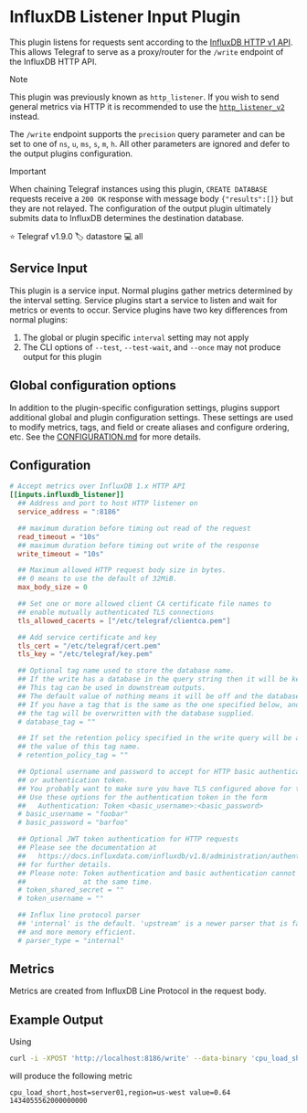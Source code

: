 # InfluxDB Listener Input Plugin

This plugin listens for requests sent according to the
[InfluxDB HTTP v1 API][influxdb_http_api]. This allows Telegraf to serve as a
proxy/router for the `/write` endpoint of the InfluxDB HTTP API.

> [!NOTE]
> This plugin was previously known as `http_listener`. If you wish to
> send general metrics via HTTP it is recommended to use the
> [`http_listener_v2`][http_listener_v2] instead.

The `/write` endpoint supports the `precision` query parameter and can be set
to one of `ns`, `u`, `ms`, `s`, `m`, `h`.  All other parameters are ignored and
defer to the output plugins configuration.

> [!IMPORTANT]
> When chaining Telegraf instances using this plugin, `CREATE DATABASE` requests
> receive a `200 OK` response with message body `{"results":[]}` but they are
> not relayed. The configuration of the output plugin ultimately submits data
> to InfluxDB determines the destination database.

⭐ Telegraf v1.9.0
🏷️ datastore
💻 all

[influxdb_http_api]: https://docs.influxdata.com/influxdb/v1.8/guides/write_data/
[http_listener_v2]: /plugins/inputs/http_listener_v2/README.md

## Service Input <!-- @/docs/includes/service_input.md -->

This plugin is a service input. Normal plugins gather metrics determined by the
interval setting. Service plugins start a service to listen and wait for
metrics or events to occur. Service plugins have two key differences from
normal plugins:

1. The global or plugin specific `interval` setting may not apply
2. The CLI options of `--test`, `--test-wait`, and `--once` may not produce
   output for this plugin

## Global configuration options <!-- @/docs/includes/plugin_config.md -->

In addition to the plugin-specific configuration settings, plugins support
additional global and plugin configuration settings. These settings are used to
modify metrics, tags, and field or create aliases and configure ordering, etc.
See the [CONFIGURATION.md][CONFIGURATION.md] for more details.

[CONFIGURATION.md]: ../../../docs/CONFIGURATION.md#plugins

## Configuration

```toml @sample.conf
# Accept metrics over InfluxDB 1.x HTTP API
[[inputs.influxdb_listener]]
  ## Address and port to host HTTP listener on
  service_address = ":8186"

  ## maximum duration before timing out read of the request
  read_timeout = "10s"
  ## maximum duration before timing out write of the response
  write_timeout = "10s"

  ## Maximum allowed HTTP request body size in bytes.
  ## 0 means to use the default of 32MiB.
  max_body_size = 0

  ## Set one or more allowed client CA certificate file names to
  ## enable mutually authenticated TLS connections
  tls_allowed_cacerts = ["/etc/telegraf/clientca.pem"]

  ## Add service certificate and key
  tls_cert = "/etc/telegraf/cert.pem"
  tls_key = "/etc/telegraf/key.pem"

  ## Optional tag name used to store the database name.
  ## If the write has a database in the query string then it will be kept in this tag name.
  ## This tag can be used in downstream outputs.
  ## The default value of nothing means it will be off and the database will not be recorded.
  ## If you have a tag that is the same as the one specified below, and supply a database,
  ## the tag will be overwritten with the database supplied.
  # database_tag = ""

  ## If set the retention policy specified in the write query will be added as
  ## the value of this tag name.
  # retention_policy_tag = ""

  ## Optional username and password to accept for HTTP basic authentication
  ## or authentication token.
  ## You probably want to make sure you have TLS configured above for this.
  ## Use these options for the authentication token in the form
  ##   Authentication: Token <basic_username>:<basic_password>
  # basic_username = "foobar"
  # basic_password = "barfoo"

  ## Optional JWT token authentication for HTTP requests
  ## Please see the documentation at
  ##   https://docs.influxdata.com/influxdb/v1.8/administration/authentication_and_authorization/#authenticate-using-jwt-tokens
  ## for further details.
  ## Please note: Token authentication and basic authentication cannot be used
  ##              at the same time.
  # token_shared_secret = ""
  # token_username = ""

  ## Influx line protocol parser
  ## 'internal' is the default. 'upstream' is a newer parser that is faster
  ## and more memory efficient.
  # parser_type = "internal"
```

## Metrics

Metrics are created from InfluxDB Line Protocol in the request body.

## Example Output

Using

```sh
curl -i -XPOST 'http://localhost:8186/write' --data-binary 'cpu_load_short,host=server01,region=us-west value=0.64 1434055562000000000'
```

will produce the following metric

```text
cpu_load_short,host=server01,region=us-west value=0.64 1434055562000000000
```
